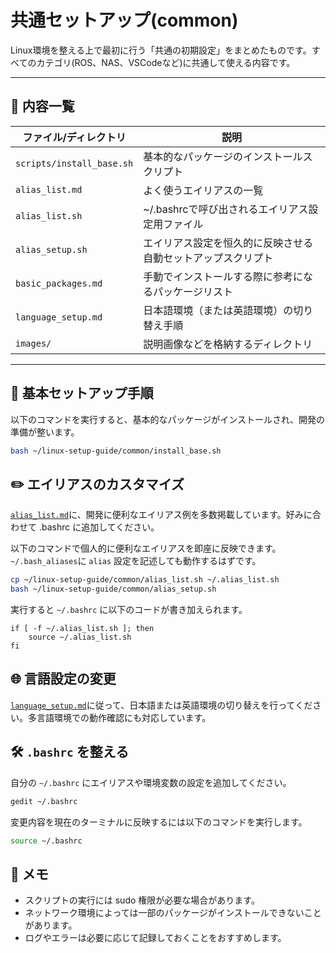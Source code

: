 # 共通セットアップ(common)

Linux環境を整える上で最初に行う「共通の初期設定」をまとめたものです。すべてのカテゴリ(ROS、NAS、VSCodeなど)に共通して使える内容です。

---

## 📄 内容一覧

| ファイル/ディレクトリ         | 説明 |
|------------------------------|------|
| `scripts/install_base.sh`            | 基本的なパッケージのインストールスクリプト |
| `alias_list.md`              | よく使うエイリアスの一覧 |
| `alias_list.sh`              | ~/.bashrcで呼び出されるエイリアス設定用ファイル |
| `alias_setup.sh`             | エイリアス設定を恒久的に反映させる自動セットアップスクリプト |
| `basic_packages.md`          | 手動でインストールする際に参考になるパッケージリスト |
| `language_setup.md`          | 日本語環境（または英語環境）の切り替え手順 |
| `images/`                    | 説明画像などを格納するディレクトリ |

---

## 🚀 基本セットアップ手順

以下のコマンドを実行すると、基本的なパッケージがインストールされ、開発の準備が整います。

```bash
bash ~/linux-setup-guide/common/install_base.sh
```

## ✏️ エイリアスのカスタマイズ
[`alias_list.md`](alias_list.md)に、開発に便利なエイリアス例を多数掲載しています。好みに合わせて .bashrc に追加してください。

以下のコマンドで個人的に便利なエイリアスを即座に反映できます。`~/.bash_aliases`に `alias` 設定を記述しても動作するはずです。

```bash
cp ~/linux-setup-guide/common/alias_list.sh ~/.alias_list.sh
bash ~/linux-setup-guide/common/alias_setup.sh
```

実行すると `~/.bashrc` に以下のコードが書き加えられます。

```
if [ -f ~/.alias_list.sh ]; then
    source ~/.alias_list.sh
fi
```

## 🌐 言語設定の変更
[`language_setup.md`](language_setup.md)に従って、日本語または英語環境の切り替えを行ってください。多言語環境での動作確認にも対応しています。

## 🛠 `.bashrc` を整える
自分の `~/.bashrc` にエイリアスや環境変数の設定を追加してください。

```bash
gedit ~/.bashrc
```

変更内容を現在のターミナルに反映するには以下のコマンドを実行します。

```bash
source ~/.bashrc
```

## 📝 メモ
- スクリプトの実行には sudo 権限が必要な場合があります。
- ネットワーク環境によっては一部のパッケージがインストールできないことがあります。
- ログやエラーは必要に応じて記録しておくことをおすすめします。
